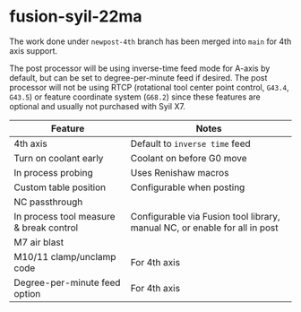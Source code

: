 # fusion-syil-22ma

The work done under `newpost-4th` branch has been merged into `main` for 4th axis support.

The post processor will be using inverse-time feed mode for A-axis by default, but can be set to degree-per-minute feed if desired. The post processor will not be using RTCP (rotational tool center point control, `G43.4`, `G43.5`) or feature coordinate system (`G68.2`) since these features are optional and usually not purchased with Syil X7.

| Feature                                  | Notes                          |
| ---------------------------------------- | ------------------------------ |
| 4th axis                                 | Default to `inverse time` feed |
| Turn on coolant early                    | Coolant on before G0 move      |
| In process probing                       | Uses Renishaw macros           |
| Custom table position                    | Configurable when posting      |
| NC passthrough                           |                                |
| In process tool measure & break control  | Configurable via Fusion tool library, manual NC, or enable for all in post                    |
| M7 air blast                             | |
| M10/11 clamp/unclamp code                | For 4th axis |
| Degree-per-minute feed option            | For 4th axis |
